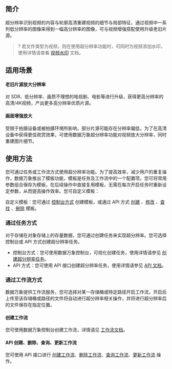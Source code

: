 ## 简介

超分辨率识别视频的内容与轮廓高清重建视频的细节与局部特征，通过视频中一系列低分辨率的图像来得到一幅高分辨率的图像，可与视频增强搭配使用升级老旧片源。

>? 若文件类型为视频，则在使用超分辨率功能时，可同时为视频添加水印，使用详情请查看 [视频水印](https://intl.cloud.tencent.com/document/product/1045/43606) 文档。
>

## 适用场景

#### 老旧片源放大分辨率

对 SDR、低分辨率、画质不理想的电视剧、电影等进行升级，获得更高分辨率的高清/4K视频，产出更多高分辨率优质片源。

#### 画面增强放大

受限于拍摄设备或被拍摄环境所影响，部分片源可能存在分辨率偏低，为了在高清设备中获得更佳观赏效果，可使用数据万象超分辨率功能对视频放大分辨率，同时重建图片细节。


## 使用方法

您可通过任务或工作流方式使用超分辨率功能。为了提高效率，减少用户的重复操作，数据万象推出了模板功能，模板是任务及工作流中的一个配置项。您可将常用参数组合保存为模板，在后续操作中直接复用模板，无需在每次开启任务时重新设定参数，从而提高操作效率。您可自定义模板：

自定义模板：您可通过 [控制台方式](https://intl.cloud.tencent.com/document/product/1045/43606) 创建模板，或通过 API 方式 [创建](https://intl.cloud.tencent.com/document/product/1045/49910) 、[修改](https://intl.cloud.tencent.com/document/product/1045/49924) 、[查找](https://intl.cloud.tencent.com/document/product/1045/49919) 、[删除](https://intl.cloud.tencent.com/document/product/1045/49918) 模板。


### 通过任务方式

对于存储在对象存储上的存量数据，您可通过创建任务来实现超分辨率。您可选择控制台或 API 方式创建超分辨率任务。

- 控制台方式：您可使用数据万象控制台，可视化创建任务，使用详情请参见 [创建超分辨率任务](https://intl.cloud.tencent.com/document/product/1045/43605)。
- API 方式：您可使用 API 接口创建超分辨率任务，使用详情请参见 [API 文档](https://intl.cloud.tencent.com/document/product/1045/48940)。


### 通过工作流方式

数据万象提供工作流服务，您可选择对某一存储桶或特定路径开启工作流，开启后上传至该存储桶或路径的文件将自动进行超分辨率相关操作，并将进行超分辨率后的文件保存在指定位置。

#### 创建工作流

您可使用数据万象控制台创建工作流，详情请见 [工作流文档](https://intl.cloud.tencent.com/document/product/1045/43604)。

#### API 创建、删除、查询、更新工作流

您可使用 API 接口进行 [创建工作流](https://intl.cloud.tencent.com/document/product/1045/43733)、[删除工作流](https://intl.cloud.tencent.com/document/product/1045/43734)、[查询工作流](https://intl.cloud.tencent.com/document/product/1045/50339)、[更新工作流](https://intl.cloud.tencent.com/document/product/1045/43738) 操作。
